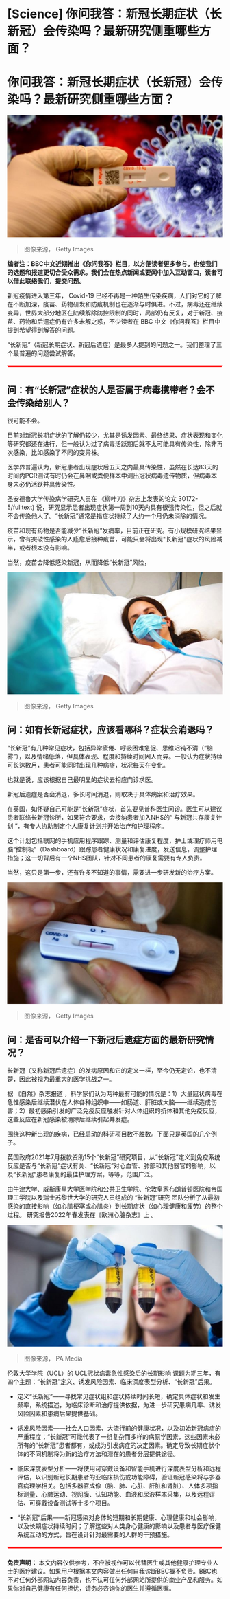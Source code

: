 # [Science] 你问我答：新冠长期症状（长新冠）会传染吗？最新研究侧重哪些方面？

#  你问我答：新冠长期症状（长新冠）会传染吗？最新研究侧重哪些方面？


![病毒检测](_123663606_f93e3d2b-99da-4f7e-bddc-f52a025e0b73.jpg)

> 图像来源，  Getty Images

**编者注：BBC中文近期推出《你问我答》栏目，以方便读者更多参与，也使我们的选题和报道更切合受众需求。我们会在热点新闻或要闻中加入互动窗口，读者可以借此联络我们，提交问题。**

新冠疫情进入第三年， Covid-19 已经不再是一种陌生传染疾病，人们对它的了解在不断加深，疫苗、药物研发和防疫机制也在逐渐与时俱进。不过，病毒还在继续变异，世界大部分地区在陆续解除防控限制的同时，局部仍有反复，对于新冠、疫苗、药物和后遗症仍有许多未解之惑，不少读者在 BBC 中文《你问我答》栏目中提到希望得到解答的问题。

“长新冠”（新冠长期症状、新冠后遗症）是最多人提到的问题之一。我们整理了三个最普遍的问题尝试解答。

![Banner](_111165255_cps_web_banner_bottom_640x3-nc.png)

##  问：有“长新冠”症状的人是否属于病毒携带者？会不会传染给别人？

很可能不会。

目前对新冠长期症状的了解仍较少，尤其是诱发因素、最终结果、症状表现和变化等研究都还在进行，但一般认为过了病毒活跃期后就不太可能具有传染性，除非再次感染，比如感染了不同的变异株。

医学界普遍认为，新冠患者出现症状后五天之内最具传染性，虽然在长达83天的时间内PCR测试有时仍会在鼻咽或粪便样本中测出冠状病毒遗传物质，但病毒本身未必仍活跃并具传染性。

圣安德鲁大学传染病学研究人员在 《柳叶刀》杂志上发表的论文 30172-5/fulltext) 说，研究显示患者出现症状第一周到10天内具有很强传染性，但之后就不会传染他人了。“长新冠”通常是指症状持续了大约一个月仍未消除的情况。

疫苗和现有药物是否能减少“长新冠”发病率，目前正在研究。有小规模研究结果显示，曾有突破性感染的人痊愈后接种疫苗，可能只会将出现"长新冠"症状的风险减半，或者根本没有影响。

当然，疫苗会降低感染新冠，从而降低“长新冠”风险，

![Woman in hospital bed](_124833660_1024treatmentgettyimages-1255593809.jpg)

> 图像来源，  Getty Images

##  问：如有长新冠症状，应该看哪科？症状会消退吗？

“长新冠”有几种常见症状，包括异常疲倦、呼吸困难急促、思维迟钝不清（“脑雾”），以及情绪低落，但具体表现、程度和持续时间因人而异。一般认为症状持续可长达数月，患者可能同时出现几种病症，状况每天在变化。

也就是说，应该根据自己最明显的症状去相应门诊求医。

新冠后遗症是否会消退，多长时间消退，则取决于具体病案和治疗效果。

在英国，如怀疑自己可能是“长新冠”症状，首先要见普科医生问诊。医生可以建议患者联络长新冠诊所，如果符合要求，会接纳患者加入NHS的“ 与新冠共存康复计划  ”，有专人协助制定个人康复计划并开始治疗和护理程序。

这个计划包括联网的手机应用程序跟踪、测量和评估康复程度，护士或理疗师用电脑“控制板”（Dashboard）跟踪患者健康状况和康复进度，发送信息，调整护理措施；这一切背后有一个NHS团队，针对不同患者的康复需要有专人负责。

当然，这只是第一步，还有许多不知道的事情，需要进一步研发新的治疗方案。

![,](_123663608_229d74ca-6e00-48a4-b065-3696681fc9bd.jpg)

> 图像来源，  Getty Images

##  问：是否可以介绍一下新冠后遗症方面的最新研究情况？

长新冠（又称新冠后遗症）的发病原因和它的定义一样，至今仍无定论，也不清楚，因此被视为最重大的医学挑战之一。

据 《自然》杂志报道  ，科学家们认为两种最有可能的情况是：1）大量冠状病毒在急性感染后继续潜伏在人体各种组织中——如肠道、肝脏或大脑——继续造成伤害；2）最初感染引发的广泛免疫反应触发针对人体组织的抗体和其他免疫反应，这些反应在新冠感染被清除后继续引起并发症。

围绕这种新出现的疾病，已经启动的科研项目数不胜数。下面只是英国的几个例子。

英国政府2021年7月拨款资助15个“长新冠”研究项目，从“长新冠”定义到免疫系统反应是否与“长新冠”症状有关、“长新冠”对心血管、肺部和其他器官的影响，以及“长新冠”患者康复的最佳护理方案，等等，范围广泛。

由牛津大学、威斯康星大学医学院和公共卫生学院、伦敦皇家布朗普顿医院和帝国理工学院以及瑞士苏黎世大学的研究人员组成的 “长新冠”研究  团队分析了从最初感染的直接影响（如心肌梗塞或心肌炎）到长期症状（如心理健康和疲劳）的整个过程。 研究报告2022年春发表在《欧洲心脏杂志》上  。

![试管和研究人员](_124676355_9f75c71e-eda7-417b-a226-d23f4c0c0a3f.jpg)

> 图像来源，  PA Media

伦敦大学学院（UCL）的 UCL冠状病毒急性感染后的长期影响  课题为期三年，有四个主题：“长新冠”定义、诱发风险因素、临床深度表型分析、“长新冠”后果。

  * 定义“长新冠”——寻找常见症状组和症状持续时间长短，确定具体症状和发生频率，系统描述，为临床诊断和治疗提供依据，为进一步研究患病几率、诱发风险因素和患病后果提供基础。 

  * 诱发风险因素——社会人口因素、大流行前的健康状况，以及初始新冠病症的严重程度；“长新冠”可能代表了一组复杂而多样的病原学因素，这些因素未必所有的“长新冠”患者都有，或成为引发病症的决定因素。确定导致长期症状个体的不同机制将为新的治疗方法和潜在的患者分层提供途径。 

  * 临床深度表型分析——将使用可穿戴设备和智能手机进行深度表型分析和远程评估，以识别新冠长期患者的亚临床损伤或功能障碍，验证新冠感染将与多器官病理学相关。包括多器官成像（脑、肺、心脏、肝脏和肾脏）、人体多项指标测量、心肺运动、视网膜、认知功能、血液和尿液样本采集，以及远程评估、可穿戴设备测试等十多个项目。 

  * “长新冠”后果——新冠感染对身体的短期和长期健康、心理健康和社会影响，以及长期症状持续时间；了解这些对人类身心健康的影响以及患者与医疗保健系统互动的方式，旨在设计针对最需要的人群的干预措施。 

![Banner](_111165255_cps_web_banner_bottom_640x3-nc.png)

**免责声明：** 本文内容仅供参考，不应被视作可以代替医生或其他健康护理专业人士的医疗建议。如果用户根据本文内容做出任何自我诊断BBC概不负责。BBC也不对任何外部网站内容负责，也不认可任何外部网站所提供的商业产品和服务。如果你对自己健康有任何担忧，请务必咨询你的医生并遵循医嘱。


